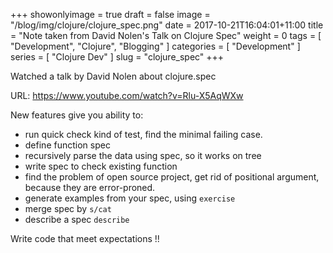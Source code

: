 +++
showonlyimage = true
draft = false
image = "/blog/img/clojure/clojure_spec.png"
date = 2017-10-21T16:04:01+11:00
title = "Note taken from David Nolen's Talk on Clojure Spec"
weight = 0
tags = [ "Development", "Clojure", "Blogging" ]
categories = [ "Development" ]
series = [ "Clojure Dev" ]
slug = "clojure_spec"
+++

Watched a talk by David Nolen about clojure.spec

URL: https://www.youtube.com/watch?v=Rlu-X5AqWXw


New features give you ability to:

* run quick check kind of test, find the minimal failing case.
* define function spec
* recursively parse the data using spec, so it works on tree
* write spec to check existing function
* find the problem of open source project, get rid of positional argument, because they are error-proned.
* generate examples from your spec, using `exercise`
* merge spec by `s/cat`
* describe a spec `describe`


Write code that meet expectations !!

